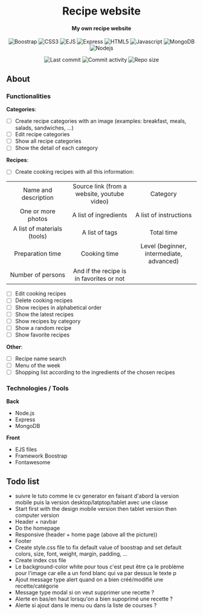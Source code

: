 <p align="center">
    <h1 align="center">Recipe website</h1>
    <h4 align="center">My own recipe website</h4>
</p>

<p align="center">
    <img alt="Boostrap" src="https://img.shields.io/badge/-Bootstrap-8312F5?style=flat&logo=bootstrap&logoColor=white" />
    <img alt="CSS3" src="https://img.shields.io/badge/-CSS3-0068BA?style=flat&logo=css3&logoColor=white" />
    <img alt="EJS" src="https://img.shields.io/badge/-EJS-BF225A?style=flat&logo=ejs&logoColor=white" />
    <img alt="Express" src="https://img.shields.io/badge/-Express-666666?style=flat&logo=express&logoColor=white" />
    <img alt="HTML5" src="https://img.shields.io/badge/-HTML5-DD4D25?style=flat&logo=html5&logoColor=white" />
    <img alt="Javascript" src="https://img.shields.io/badge/-Javascript-EFD81D?style=flat&logo=javascript&logoColor=white" />
    <img alt="MongoDB" src="https://img.shields.io/badge/-MongoDB-499B49?style=flat&logo=mongodb&logoColor=white" />
    <img alt="Nodejs" src="https://img.shields.io/badge/-Nodejs-8BBF3D?style=flat&logo=Node.js&logoColor=white" />
</p>

<p align="center">
    <img alt="Last commit" src="https://img.shields.io/github/last-commit/leag76/recipe-website?color=%23B5CDA3&logo=github&logoColor=white" />
    <img alt="Commit activity" src="https://img.shields.io/github/commit-activity/y/leag76/recipe-website?color=%23A76844&logo=github&logoColor=white" />
    <img alt="Repo size" src="https://img.shields.io/github/repo-size/leag76/recipe-website?color=%23C1AC95&logo=github&logoColor=white" />
</p>

## About

### Functionalities

**Categories**:

- [ ] Create recipe categories with an image (examples: breakfast, meals, salads, sandwiches, ...)
- [ ] Edit recipe categories
- [ ] Show all recipe categories
- [ ] Show the detail of each category

**Recipes**:

- [ ] Create cooking recipes with all this information:

<table align="center">
    <tbody>
        <tr>
            <td align="center" width="500px">Name and description</td>
            <td align="center" width="500px">Source link (from a website, youtube video)</td>
            <td align="center" width="500px">Category</td>
        </tr>
        <tr>
            <td align="center">One or more photos</td>
            <td align="center">A list of ingredients</td>
            <td align="center">A list of instructions</td>
        </tr>
        <tr>
            <td align="center">A list of materials (tools)</td>
            <td align="center">A list of tags</td>
            <td align="center">Total time</td>
        </tr>
        <tr>
            <td align="center">Preparation time</td>
            <td align="center">Cooking time</td>
            <td align="center">Level (beginner, intermediate, advanced)</td>
        </tr>
        <tr>
            <td align="center">Number of persons</td>
            <td align="center">And if the recipe is in favorites or not</td>
            <td align="center"></td>
        </tr>
    </tbody>
</table>

- [ ] Edit cooking recipes
- [ ] Delete cooking recipes
- [ ] Show recipes in alphabetical order
- [ ] Show the latest recipes
- [ ] Show recipes by category
- [ ] Show a random recipe
- [ ] Show favorite recipes

**Other**:

- [ ] Recipe name search
- [ ] Menu of the week
- [ ] Shopping list according to the ingredients of the chosen recipes

### Technologies / Tools

**Back**

- Node.js
- Express
- MongoDB

**Front**

- EJS files
- Framework Boostrap
- Fontawesome

## Todo list

- suivre le tuto comme le cv generator en faisant d'abord la version mobile puis la version desktop/latptop/tablet avec une classe
- Start first with the design mobile version then tablet version then computer version
- Header + navbar
- Do the homepage
- Responsive (header + home page (above all the picture))
- Footer
- Create style.css file to fix default value of boostrap and set default colors, size, font, weight, margin, padding, ...
- Create index css file
- Le background-color white pour tous c'est peut être ça le problème pour l'image car elle a un fond blanc qui va par dessus le texte p
- Ajout message type alert quand on a bien créé/modifié une recette/catégorie
- Message type modal si on veut supprimer une recette ?
- Alerte en bas/en haut lorsqu'on a bien supoprimé une recette ?
- Alerte si ajout dans le menu ou dans la liste de courses ?
